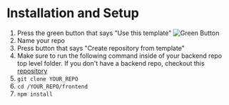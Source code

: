 # Installation and Setup
1. Press the green button that says "Use this template"
   ![Green Button](https://i.imgur.com/vRuyLNh.png)
2. Name your repo
3. Press button that says "Create repository from template"
4. Make sure to run the following command inside of your backend repo top level folder. If you don't have a backend repo, checkout this [repository](https://github.com/agadient/SDI_Capstone_Backends)
5. `git clone YOUR_REPO`
6. `cd /YOUR_REPO/frontend`
7. `npm install`
